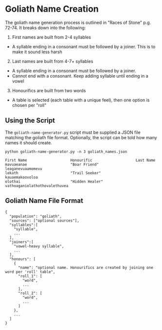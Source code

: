 # Goliath Name Creation

The goliath name generation process is outlined in "Races of Stone" p.g. 72-74. It breaks down into the following:

1. First names are built from 2-4 syllables
  - A syllable ending in a consonant must be followed by a joiner. This is to make it sound less harsh
2. Last names are built from 4-7+ syllables
  - A syllable ending in a consonant must be followed by a joiner.
  - Cannot end with a consonant. Keep adding syllable until ending in a vowel
3. Honourifics are built from two words
  - A table is selected (each table with a unique feel), then one option is chosen per "roll"

## Using the Script

The `goliath-name-generator.py` script must be supplied a JSON file matching the goliath file format. Optionally, the script can be told how many names it should create.

```
python goliath-name-generator.py -n 3 goliath_names.json 

First Name                    Honourific                    Last Name                     
mavuaeanae                    "Boar Friend"                 leaganevuaamomevu             
lekath                        "Trail Seeker"                kauaemakoovoloa               
olothai                       "Hidden Healer"               vathoaganiolathothovalethuvea
```

## Goliath Name File Format


```
{
  "population": "goliath",
  "sources": ["optional sources"],
  "syllables":[
    "syllable",
    ...
  ],
  "joiners":[
    "vowel-heavy syllable",
    ...
  ],
  "honours": [
    {
      "name": "optional name. Honourifics are created by joining one word per 'roll' table",
      "roll_1": [
        "word",
        ...
      ],
      "roll_2": [
        "word",
        ...
      ]
    },
    ...
  ]
}
```
